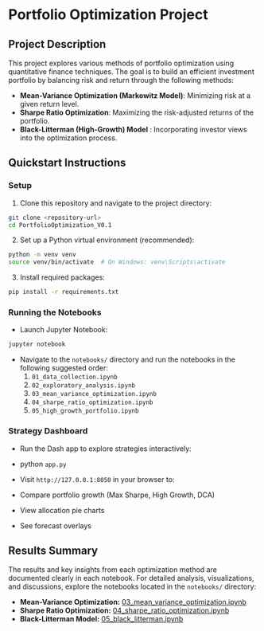 # Portfolio Optimization Project

## Project Description

This project explores various methods of portfolio optimization using quantitative finance techniques. The goal is to build an efficient investment portfolio by balancing risk and return through the following methods:

- **Mean-Variance Optimization (Markowitz Model)**: Minimizing risk at a given return level.
- **Sharpe Ratio Optimization**: Maximizing the risk-adjusted returns of the portfolio.
- **Black-Litterman (High-Growth) Model** : Incorporating investor views into the optimization process.


## Quickstart Instructions

### Setup
1. Clone this repository and navigate to the project directory:
```bash
git clone <repository-url>
cd PortfolioOptimization_V0.1
```

2. Set up a Python virtual environment (recommended):
```bash
python -m venv venv
source venv/bin/activate  # On Windows: venv\Scripts\activate
```

3. Install required packages:
```bash
pip install -r requirements.txt
```

### Running the Notebooks
- Launch Jupyter Notebook:
```bash
jupyter notebook
```

- Navigate to the `notebooks/` directory and run the notebooks in the following suggested order:
  1. `01_data_collection.ipynb`
  2. `02_exploratory_analysis.ipynb`
  3. `03_mean_variance_optimization.ipynb`
  4. `04_sharpe_ratio_optimization.ipynb`
  5. `05_high_growth_portfolio.ipynb`

### Strategy Dashboard

- Run the Dash app to explore strategies interactively:

- python `app.py`
- Visit `http://127.0.0.1:8050` in your browser to:
- Compare portfolio growth (Max Sharpe, High Growth, DCA)
- View allocation pie charts
- See forecast overlays

## Results Summary

The results and key insights from each optimization method are documented clearly in each notebook. For detailed analysis, visualizations, and discussions, explore the notebooks located in the `notebooks/` directory:

- **Mean-Variance Optimization:** [03_mean_variance_optimization.ipynb](notebooks/03_mean_variance_optimization.ipynb)
- **Sharpe Ratio Optimization:** [04_sharpe_ratio_optimization.ipynb](notebooks/04_sharpe_ratio_optimization.ipynb)
- **Black-Litterman Model:** [05_black_litterman.ipynb](notebooks/05_high_growth_portfolio.ipynb)

